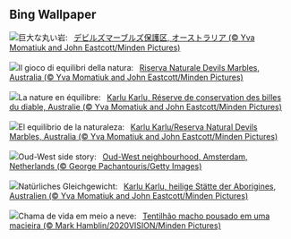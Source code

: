 ## Bing Wallpaper
![](https://www.bing.com/th?id=OHR.DevilsMarbles_JA-JP2428291852_UHD.jpg&w=1000)巨大な丸い岩:&nbsp;&ensp;[デビルズマーブルズ保護区, オーストラリア (© Yva Momatiuk and John Eastcott/Minden Pictures)](https://www.bing.com/th?id=OHR.DevilsMarbles_JA-JP2428291852_UHD.jpg)
<br><br/>
![](https://www.bing.com/th?id=OHR.DevilsMarbles_IT-IT1859405943_UHD.jpg&w=1000)Il gioco di equilibri della natura:&nbsp;&ensp;[Riserva Naturale Devils Marbles, Australia (© Yva Momatiuk and John Eastcott/Minden Pictures)](https://www.bing.com/th?id=OHR.DevilsMarbles_IT-IT1859405943_UHD.jpg)
<br><br/>
![](https://www.bing.com/th?id=OHR.DevilsMarbles_FR-FR1418224441_UHD.jpg&w=1000)La nature en équilibre:&nbsp;&ensp;[Karlu Karlu, Réserve de conservation des billes du diable, Australie (© Yva Momatiuk and John Eastcott/Minden Pictures)](https://www.bing.com/th?id=OHR.DevilsMarbles_FR-FR1418224441_UHD.jpg)
<br><br/>
![](https://www.bing.com/th?id=OHR.DevilsMarbles_ES-ES9592851915_UHD.jpg&w=1000)El equilibrio de la naturaleza:&nbsp;&ensp;[Karlu Karlu/Reserva Natural Devils Marbles, Australia (© Yva Momatiuk and John Eastcott/Minden Pictures)](https://www.bing.com/th?id=OHR.DevilsMarbles_ES-ES9592851915_UHD.jpg)
<br><br/>
![](https://www.bing.com/th?id=OHR.BlueAmsterdam_EN-GB2503528249_UHD.jpg&w=1000)Oud-West side story:&nbsp;&ensp;[Oud-West neighbourhood, Amsterdam, Netherlands (© George Pachantouris/Getty Images)](https://www.bing.com/th?id=OHR.BlueAmsterdam_EN-GB2503528249_UHD.jpg)
<br><br/>
![](https://www.bing.com/th?id=OHR.DevilsMarbles_DE-DE1638220976_UHD.jpg&w=1000)Natürliches Gleichgewicht:&nbsp;&ensp;[Karlu Karlu, heilige Stätte der Aborigines, Australien (© Yva Momatiuk and John Eastcott/Minden Pictures)](https://www.bing.com/th?id=OHR.DevilsMarbles_DE-DE1638220976_UHD.jpg)
<br><br/>
![](https://www.bing.com/th?id=OHR.CrabappleChaffinch_PT-BR1131580779_UHD.jpg&w=1000)Chama de vida em meio a neve:&nbsp;&ensp;[Tentilhão macho pousado em uma macieira (© Mark Hamblin/2020VISION/Minden Pictures)](https://www.bing.com/th?id=OHR.CrabappleChaffinch_PT-BR1131580779_UHD.jpg)
<br><br/>
